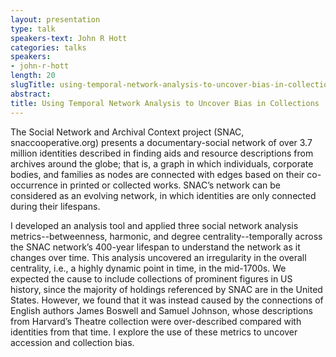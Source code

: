 ```yaml
---
layout: presentation
type: talk
speakers-text: John R Hott
categories: talks
speakers:
- john-r-hott
length: 20
slugTitle: using-temporal-network-analysis-to-uncover-bias-in-collections
abstract:
title: Using Temporal Network Analysis to Uncover Bias in Collections
---
```

The Social Network and Archival Context project (SNAC, snaccooperative.org) presents a documentary-social network of over 3.7 million identities described in finding aids and resource descriptions from archives around the globe; that is, a graph in which individuals, corporate bodies, and families as nodes are connected with edges based on their co-occurrence in printed or collected works.  SNAC’s network can be considered as an evolving network, in which identities are only connected during their lifespans.  

I developed an analysis tool and applied three social network analysis metrics--betweenness, harmonic, and degree centrality--temporally across the SNAC network’s 400-year lifespan to understand the network as it changes over time.   This analysis uncovered an irregularity in the overall centrality, i.e., a highly dynamic point in time, in the mid-1700s.  We expected the cause to include collections of prominent figures in US history, since the majority of holdings referenced by SNAC are in the United States.  However, we found that it was instead caused by the connections of English authors James Boswell and Samuel Johnson, whose descriptions from Harvard’s Theatre collection were over-described compared with identities from that time.  I explore the use of these metrics to uncover accession and collection bias.